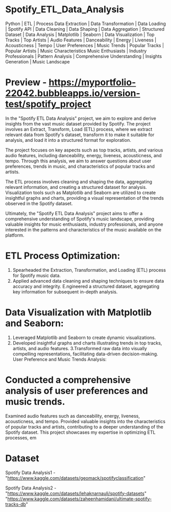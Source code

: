 # Spotify_ETL_Data_Analysis

Python | ETL | Process Data Extraction | Data Transformation | Data Loading | Spotify API | Data Cleaning | Data Shaping | Data Aggregation | Structured Dataset | Data Analysis | Matplotlib | Seaborn | Data Visualization | Top Tracks | Top Artists | Audio Features | Danceability | Energy | Liveness | Acousticness | Tempo | User Preferences | Music Trends | Popular Tracks | Popular Artists | Music Characteristics
Music Enthusiasts | Industry Professionals | Pattern Analysis | Comprehensive Understanding | Insights Generation | Music Landscape

# Preview - https://myportfolio-22042.bubbleapps.io/version-test/spotify_project

In the "Spotify ETL Data Analysis" project, we aim to explore and derive insights from the vast music dataset provided by Spotify. The project involves an Extract, Transform, Load (ETL) process, where we extract relevant data from Spotify's dataset, transform it to make it suitable for analysis, and load it into a structured format for exploration.

The project focuses on key aspects such as top tracks, artists, and various audio features, including danceability, energy, liveness, acousticness, and tempo. Through this analysis, we aim to answer questions about user preferences, trends in music, and characteristics of popular tracks and artists.

The ETL process involves cleaning and shaping the data, aggregating relevant information, and creating a structured dataset for analysis. Visualization tools such as Matplotlib and Seaborn are utilized to create insightful graphs and charts, providing a visual representation of the trends observed in the Spotify dataset.

Ultimately, the "Spotify ETL Data Analysis" project aims to offer a comprehensive understanding of Spotify's music landscape, providing valuable insights for music enthusiasts, industry professionals, and anyone interested in the patterns and characteristics of the music available on the platform.

# ETL Process Optimization:

1. Spearheaded the Extraction, Transformation, and Loading (ETL) process for Spotify music data.
2. Applied advanced data cleaning and shaping techniques to ensure data accuracy and integrity.
E.ngineered a structured dataset, aggregating key information for subsequent in-depth analysis.

# Data Visualization with Matplotlib and Seaborn:

1. Leveraged Matplotlib and Seaborn to create dynamic visualizations.
2. Developed insightful graphs and charts illustrating trends in top tracks, artists, and audio features.
3.Transformed raw data into visually compelling representations, facilitating data-driven decision-making.
User Preference and Music Trends Analysis:

# Conducted a comprehensive analysis of user preferences and music trends.
Examined audio features such as danceability, energy, liveness, acousticness, and tempo.
Provided valuable insights into the characteristics of popular tracks and artists, contributing to a deeper understanding of the Spotify dataset.
This project showcases my expertise in optimizing ETL processes, em

# Dataset
Spotify Data Analysis1 - "https://www.kaggle.com/datasets/geomack/spotifyclassification"

Spotify Data Analysis2 - "https://www.kaggle.com/datasets/lehaknarnauli/spotify-datasets"
                         "https://www.kaggle.com/datasets/zaheenhamidani/ultimate-spotify-tracks-db"



                         
